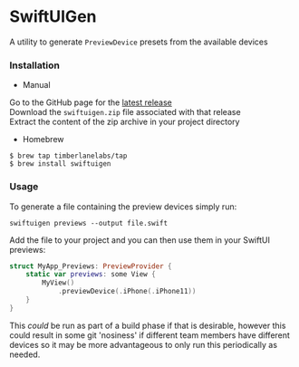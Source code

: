 # SwiftUIGen

A utility to generate `PreviewDevice` presets from the available devices

### Installation
 
 - Manual
 
Go to the GitHub page for the [latest release](https://github.com/timberlanelabs/SwiftUIGen/releases/latest) <br>
Download the `swiftuigen.zip` file associated with that release<br>
Extract the content of the zip archive in your project directory
 
 - Homebrew
 
```terminal
$ brew tap timberlanelabs/tap
$ brew install swiftuigen
```

### Usage
To generate a file containing the preview devices simply run:

```terminal
swiftuigen previews --output file.swift
```

Add the file to your project and you can then use them in your SwiftUI previews:

```swift
struct MyApp_Previews: PreviewProvider {
    static var previews: some View {
        MyView()
            .previewDevice(.iPhone(.iPhone11))
    }
}
```

This _could_ be run as part of a build phase if that is desirable, however this could result in some git 'nosiness' if different team members have 
different devices so it may be more advantageous to only run this periodically as needed.
